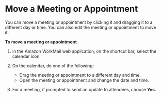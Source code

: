 # Move a Meeting or Appointment<a name="move_meeting_appointment"></a>

You can move a meeting or appointment by clicking it and dragging it to a different day or time\. You can also edit the meeting or appointment to move it\.

**To move a meeting or appointment**

1. In the Amazon WorkMail web application, on the shortcut bar, select the calendar icon\.

1. On the calendar, do one of the following:
   + Drag the meeting or appointment to a different day and time\.
   + Open the meeting or appointment and change the date and time\.

1. For a meeting, if prompted to send an update to attendees, choose **Yes**\.